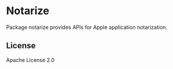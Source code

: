 # Notarize

Package notarize provides APIs for Apple application notarization.

## License

Apache License 2.0
